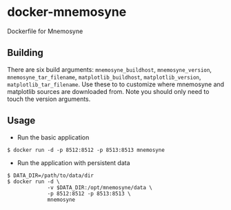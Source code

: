 # docker-mnemosyne
Dockerfile for Mnemosyne

## Building
There are six build arguments: `mnemosyne_buildhost`, `mnemosyne_version`, `mnemosyne_tar_filename`, `matplotlib_buildhost`, `matplotlib_version`, `matplotlib_tar_filename`. Use these to to customize where mnemosyne and matplotlib sources are downloaded from. Note you should only need to touch the version arguments.

## Usage
* Run the basic application
```shell
$ docker run -d -p 8512:8512 -p 8513:8513 mnemosyne
```

* Run the application with persistent data
```shell
$ DATA_DIR=/path/to/data/dir
$ docker run -d \
             -v $DATA_DIR:/opt/mnemosyne/data \
             -p 8512:8512 -p 8513:8513 \
             mnemosyne
```
